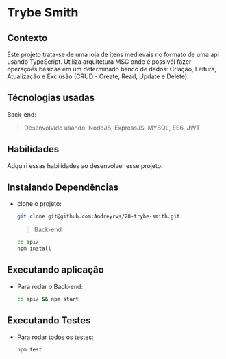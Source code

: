 # Trybe Smith

## Contexto

Este projeto trata-se de uma loja de itens medievais no formato de uma api usando TypeScript. Utiliza arquitetura MSC onde é possivél fazer operaçoếs básicas em um determinado banco de dados: Criação, Leitura, Atualização e Exclusão (CRUD - Create, Read, Update e Delete).

<!-- 
> Utiliza a API []()
 -->

<!-- 
Colegas que contribuíram para a realização do projeto:

- [@colega1](https://github.com/ "github")
- [@colega2](https://github.com/ "github")
 -->

## Técnologias usadas

Back-end:
> Desenvolvido usando: NodeJS, ExpressJS, MYSQL, ES6, JWT

## Habilidades

Adquiri essas habilidades ao desenvolver esse projeto:

<!-- ## Preview da Aplicação

| ![Login](./aplicacao-) | ![Home](./aplicacao-) |
| ----------- | ----------- | -->

## Instalando Dependências

- clone o projeto:

  ```bash
  git clone git@github.com:Andreyrvs/28-trybe-smith.git
  ```

  > Back-end

  ```bash
  cd api/ 
  npm install
  ```

## Executando aplicação

- Para rodar o Back-end:

  ```bash
  cd api/ && npm start
  ```

## Executando Testes

- Para rodar todos os testes:

  ```bash
  npm test
  ```
